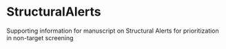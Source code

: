 # StructuralAlerts
Supporting information for manuscript on Structural Alerts for prioritization in non-target screening
